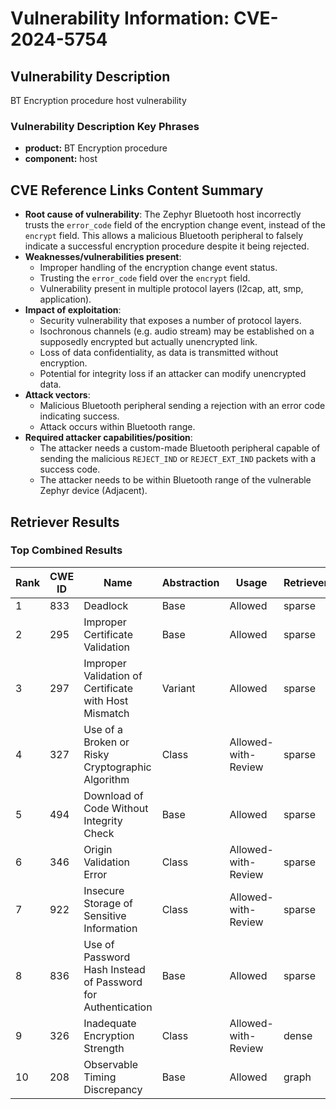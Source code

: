 # Vulnerability Information: CVE-2024-5754

## Vulnerability Description
BT Encryption procedure host vulnerability

### Vulnerability Description Key Phrases
- **product:** BT Encryption procedure
- **component:** host

## CVE Reference Links Content Summary
- **Root cause of vulnerability**: The Zephyr Bluetooth host incorrectly trusts the `error_code` field of the encryption change event, instead of the `encrypt` field. This allows a malicious Bluetooth peripheral to falsely indicate a successful encryption procedure despite it being rejected.
- **Weaknesses/vulnerabilities present**:
    - Improper handling of the encryption change event status.
    - Trusting the `error_code` field over the `encrypt` field.
    - Vulnerability present in multiple protocol layers (l2cap, att, smp, application).
- **Impact of exploitation**:
    - Security vulnerability that exposes a number of protocol layers.
    - Isochronous channels (e.g. audio stream) may be established on a supposedly encrypted but actually unencrypted link.
    - Loss of data confidentiality, as data is transmitted without encryption.
    - Potential for integrity loss if an attacker can modify unencrypted data.
- **Attack vectors**:
    - Malicious Bluetooth peripheral sending a rejection with an error code indicating success.
    - Attack occurs within Bluetooth range.
- **Required attacker capabilities/position**:
    - The attacker needs a custom-made Bluetooth peripheral capable of sending the malicious `REJECT_IND` or `REJECT_EXT_IND` packets with a success code.
    - The attacker needs to be within Bluetooth range of the vulnerable Zephyr device (Adjacent).

## Retriever Results

### Top Combined Results

| Rank | CWE ID | Name | Abstraction | Usage  | Retrievers | Individual Scores |
|------|--------|------|-------------|-------|------------|-------------------|
| 1 | 833 | Deadlock | Base | Allowed | sparse | 0.011 |
| 2 | 295 | Improper Certificate Validation | Base | Allowed | sparse | 0.010 |
| 3 | 297 | Improper Validation of Certificate with Host Mismatch | Variant | Allowed | sparse | 0.009 |
| 4 | 327 | Use of a Broken or Risky Cryptographic Algorithm | Class | Allowed-with-Review | sparse | 0.008 |
| 5 | 494 | Download of Code Without Integrity Check | Base | Allowed | sparse | 0.008 |
| 6 | 346 | Origin Validation Error | Class | Allowed-with-Review | sparse | 0.008 |
| 7 | 922 | Insecure Storage of Sensitive Information | Class | Allowed-with-Review | sparse | 0.007 |
| 8 | 836 | Use of Password Hash Instead of Password for Authentication | Base | Allowed | sparse | 0.007 |
| 9 | 326 | Inadequate Encryption Strength | Class | Allowed-with-Review | dense | 0.515 |
| 10 | 208 | Observable Timing Discrepancy | Base | Allowed | graph | 0.002 |

